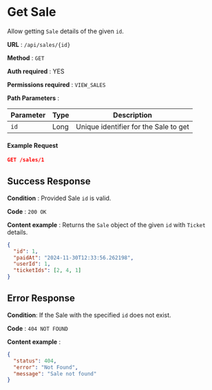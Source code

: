 # Get Sale

Allow getting `Sale` details of the given `id`.

**URL** : `/api/sales/{id}`

**Method** : `GET`

**Auth required** : YES

**Permissions required** : `VIEW_SALES`

**Path Parameters** :

| Parameter | Type | Description                           |
| --------- | ---- | ------------------------------------- |
| `id`      | Long | Unique identifier for the Sale to get |

#### Example Request

```json
GET /sales/1
```

## Success Response

**Condition** : Provided Sale `id` is valid.

**Code** : `200 OK`

**Content example** : Returns the `Sale` object of the given `id` with `Ticket` details.

```json
{
  "id": 1,
  "paidAt": "2024-11-30T12:33:56.262198",
  "userId": 1,
  "ticketIds": [2, 4, 1]
}
```

## Error Response

**Condition**: If the Sale with the specified `id` does not exist.

**Code** : `404 NOT FOUND`

**Content example** :

```json
{
  "status": 404,
  "error": "Not Found",
  "message": "Sale not found"
}
```
